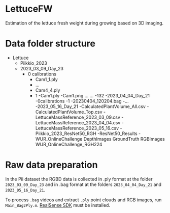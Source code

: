 # LettuceFW
Estimation of the lettuce fresh weight during growing based on 3D imaging.
# Data folder structure
- Lettuce
  - Piikkio_2023
  - 2023_03_09_Day_23
    - 0 calibrations
        - Cam1_1.ply
        - ...
        - Cam4_4.ply
      - 1
        -Cam1.ply
        -Cam1.png
        ...
      ...
      -132
    -2023_04_04_Day_21
      -0calibrations
      -1
        -20230404_120204.bag
        -...
    -2023_05_16_Day_21
    -CalculatedPlantVolume_All.csv
    -CalculatedPlantVolume_Top.csv
    -LettuceMassReference_2023_03_09.csv
    -LettuceMassReference_2023_04_04.csv
    -LettuceMassReference_2023_05_16.csv
  -Piikkio_2023_ResNet50_RGH
  -ResNet50_Results
  -WUR_OnlineChallenge
    DepthImages
    GroundTruth
    RGBImages
  WUR_OnlineChallenge_RGH224

# Raw data preparation
In the Pii dataset the RGBD data is collected in .ply format at the folder `2023_03_09_Day_23` and in .bag format at the folders `2023_04_04_Day_21` and `2023_05_16_Day_21`.

To process `.bag` videos and extract `.ply` point clouds and RGB images, run `Main_Bag2Ply.m`. [RealSense SDK](https://www.intelrealsense.com/sdk-2/) must be installed.
